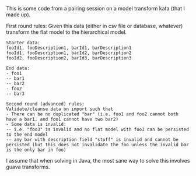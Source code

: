 This is some code from a pairing session on a model transform kata (that I made up). 

First round rules:
Given this data (either in csv file or database, whatever) transform the flat model to the hierarchical model. 

```
Starter data:
fooId1, fooDescription1, barId1, barDescription1
fooId1, fooDescription1, barId2, barDescription2
fooId2, fooDescription2, barId3, barDescription3

End data:
- foo1
-- bar1
-- bar2
- foo2
-- bar3

Second round (advanced) rules:
Validate/cleanse data on import such that
- There can be no duplicated "bar" (i.e. foo1 and foo2 cannot both have a bar1, and foo1 cannot have two bar2)
- Some data is invalid:
-- i.e. "foo3" is invalid and no flat model with foo3 can be persisted to the end model
-- any bar with description field "stuff" is invalid and cannot be persisted (but this does not invalidate the foo unless the invalid bar is the only bar in foo)
```

I assume that when solving in Java, the most sane way to solve this involves guava transforms. 

